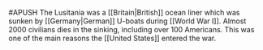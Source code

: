 #APUSH 
The Lusitania was a [[Britain|British]] ocean liner which was sunken by [[Germany|German]] U-boats during [[World War I]]. Almost 2000 civilians dies in the sinking, including over 100 Americans. This was one of the main reasons the [[United States]] entered the war.